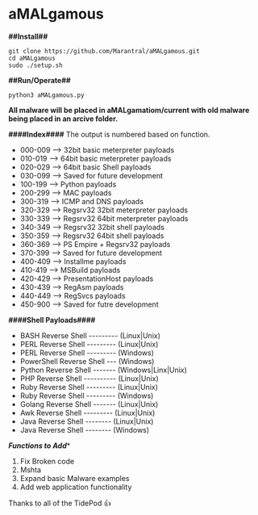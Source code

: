 # aMALgamous



**##Install##**
```
git clone https://github.com/Marantral/aMALgamous.git
cd aMALgamous 
sudo ./setup.sh 
```
**##Run/Operate##**
```
python3 aMALgamous.py
```

**All malware will be placed in aMALgamatiom/current with old malware being placed in an arcive folder.**

**####Index####**
The output is numbered based on function.
- 000-009 --> 32bit basic meterpreter payloads 
- 010-019 --> 64bit basic meterpreter payloads 
- 020-029 --> 64bit basic Shell payloads 
- 030-099 --> Saved for future development 
- 100-199 --> Python payloads 
- 200-299 --> MAC payloads 
- 300-319 --> ICMP and DNS payloads 
- 320-329 --> Regsrv32 32bit meterpreter payloads 
- 330-339 --> Regsrv32 64bit meterpreter payloads 
- 340-349 --> Regsrv32 32bit shell payloads 
- 350-359 --> Regsrv32 64bit shell payloads 
- 360-369 --> PS Empire + Regsrv32 payloads 
- 370-399 --> Saved for future development 
- 400-409 --> Installme payloads
- 410-419 --> MSBuild payloads 
- 420-429 --> PresentationHost payloads
- 430-439 --> RegAsm payloads 
- 440-449 --> RegSvcs payloads 
- 450-900 --> Saved for futre development 

**####Shell Payloads####**
- BASH Reverse Shell --------- (Linux|Unix)
- PERL Reverse Shell --------- (Linux|Unix)
- PERL Reverse Shell --------- (Windows)
- PowerShell Reverse Shell --- (Windows)
- Python Reverse Shell ------- (Windows|Linx|Unix)
- PHP Reverse Shell ---------- (Linux|Unix)
- Ruby Reverse Shell --------- (Linux|Unix)
- Ruby Reverse Shell --------- (Windows)
- Golang Reverse Shell ------- (Linux|Unix)
- Awk Reverse Shell --------- (Linux|Unix)
- Java Reverse Shell -------- (Linux|Unix)
- Java Reverse Shell -------- (Windows)


***********Functions to Add************
1. Fix Broken code 
2. Mshta  
3. Expand basic Malware examples
4. Add web application functionality 

Thanks to all of the TidePod :+1:

